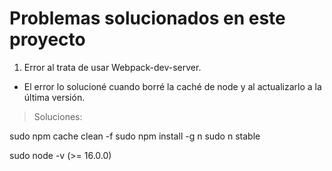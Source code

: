# Problemas solucionados en este proyecto

1. Error al trata de usar Webpack-dev-server.

- El error lo solucioné cuando borré la caché de node y al actualizarlo a la última versión.

> Soluciones:

sudo npm cache clean -f
sudo npm install -g n
sudo n stable

sudo node -v (>= 16.0.0)
